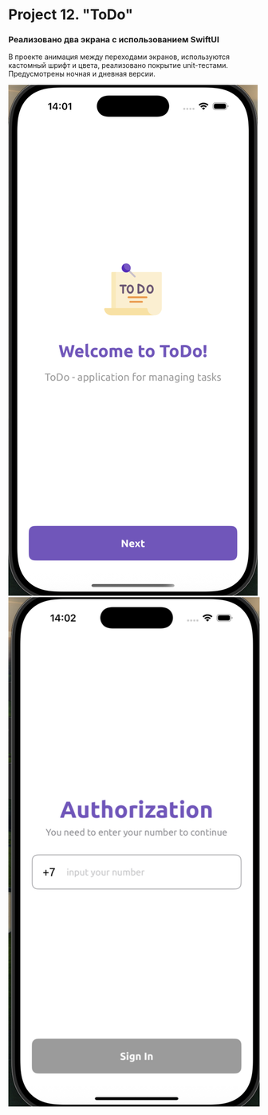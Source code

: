 # Project 12. "ToDo"

### Реализовано два экрана с использованием SwiftUI

В проекте анимация между переходами экранов, используются кастомный шрифт и цвета, реализовано
покрытие unit-тестами. Предусмотрены ночная и дневная версии. 


![firstView](images/firstView.png) ![secondView](images/secondView.png)


